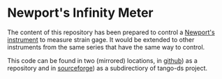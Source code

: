 Newport's Infinity Meter
========================

The content of this repository has been prepared to control a [Newport's 
instrument](http://www.newportus.com/ppt/INFS.html) to measure strain gage. 
It would be extended to other instruments from the same series that have the 
same way to control.

This code can be found in two (mirrored) locations, in [github](https://github.com/srgblnch/NewportInfinityMeter))
 as a repository and in [sourceforge](http://sourceforge.net/p/tango-ds/code/HEAD/tree/DeviceClasses/MeasureInstruments/NewportInfinityMeter/))
 as a subdirectiory of tango-ds project.

 